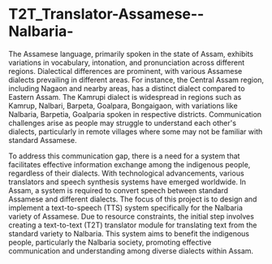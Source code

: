 # T2T_Translator-Assamese--Nalbaria-

The Assamese language, primarily spoken in the state of Assam, exhibits variations in vocabulary, intonation, and pronunciation across different regions. Dialectical differences are prominent, with various Assamese dialects prevailing in different areas. For instance, the Central Assam region, including Nagaon and nearby areas, has a distinct dialect compared to Eastern Assam. The Kamrupi dialect is widespread in regions such as Kamrup, Nalbari, Barpeta, Goalpara, Bongaigaon, with variations like Nalbaria, Barpetia, Goalparia spoken in respective districts. Communication challenges arise as people may struggle to understand each other's dialects, particularly in remote villages where some may not be familiar with standard Assamese.

To address this communication gap, there is a need for a system that facilitates effective information exchange among the indigenous people, regardless of their dialects. With technological advancements, various translators and speech synthesis systems have emerged worldwide. In Assam, a system is required to convert speech between standard Assamese and different dialects. The focus of this project is to design and implement a text-to-speech (TTS) system specifically for the Nalbaria variety of Assamese. Due to resource constraints, the initial step involves creating a text-to-text (T2T) translator module for translating text from the standard variety to Nalbaria. This system aims to benefit the indigenous people, particularly the Nalbaria society, promoting effective communication and understanding among diverse dialects within Assam.
